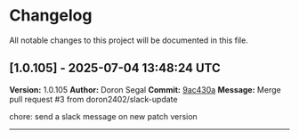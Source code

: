 # Changelog

All notable changes to this project will be documented in this file.

## [1.0.105] - 2025-07-04 13:48:24 UTC

**Version:** 1.0.105
**Author:** Doron Segal
**Commit:** [9ac430a](https://github.com/doron2402/changelog-test/commit/9ac430a00065431186879fd230df842d09e7382a)
**Message:** Merge pull request #3 from doron2402/slack-update

chore: send a slack message on new patch version
___


